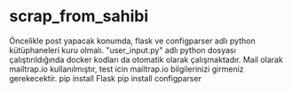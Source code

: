 # scrap_from_sahibi
 Öncelikle post yapacak konumda, flask ve configparser adlı python kütüphaneleri kuru olmalı. "user_input.py" adlı  python dosyası çalıştırıldığında docker kodları da otomatik olarak çalışmaktadır.
Mail olarak mailtrap.io kullanılmıştır, test icin mailtrap.io bilgilerinizi girmeniz gerekecektir.
	pip install Flask
	pip install configparser




